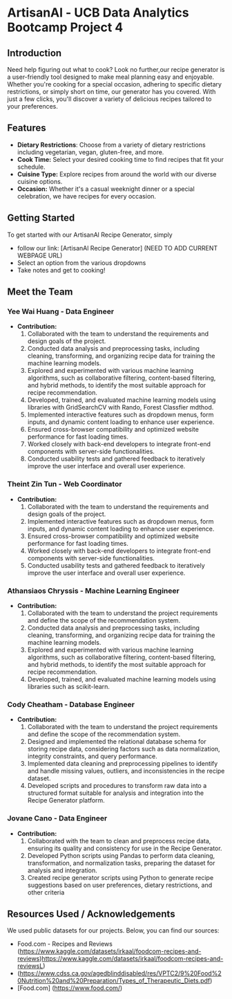 # ArtisanAl - UCB Data Analytics Bootcamp Project 4

## Introduction
Need help figuring out what to cook? Look no further,our recipe generator is a user-friendly tool designed to make meal planning easy and enjoyable. Whether you're cooking for a special occasion, adhering to specific dietary restrictions, or simply short on time, our generator has you covered. With just a few clicks, you'll discover a variety of delicious recipes tailored to your preferences.

## Features
- **Dietary Restrictions**: Choose from a variety of dietary restrictions including vegetarian, vegan, gluten-free, and more.
- **Cook Time:** Select your desired cooking time to find recipes that fit your schedule.
- **Cuisine Type:** Explore recipes from around the world with our diverse cuisine options.
- **Occasion:** Whether it's a casual weeknight dinner or a special celebration, we have recipes for every occasion.

## Getting Started
To get started with our ArtisanAl Recipe Generator, simply 
  - follow our link: [ArtisanAl Recipe Generator] (NEED TO ADD CURRENT WEBPAGE URL)
  - Select an option from the various dropdowns
  - Take notes and get to cooking!

## Meet the Team

### Yee Wai Huang - Data Engineer 
- **Contribution:**
    1. Collaborated with the team to understand the requirements and design goals of the project.
    2. Conducted data analysis and preprocessing tasks, including cleaning, transforming, and organizing recipe data for training the machine learning models.
    3. Explored and experimented with various machine learning algorithms, such as collaborative filtering, content-based filtering, and hybrid methods, to identify the most suitable approach for recipe recommendation.
    4. Developed, trained, and evaluated machine learning models using libraries with GridSearchCV with Rando, Forest Classfier mdthod.
    5. Implemented interactive features such as dropdown menus, form inputs, and dynamic content loading to enhance user experience.
    6. Ensured cross-browser compatibility and optimized website performance for fast loading times.
    7. Worked closely with back-end developers to integrate front-end components with server-side functionalities.
    8. Conducted usability tests and gathered feedback to iteratively improve the user interface and overall user experience.

### Theint Zin Tun - Web Coordinator
- **Contribution:**
    1. Collaborated with the team to understand the requirements and design goals of the project.
    2. Implemented interactive features such as dropdown menus, form inputs, and dynamic content loading to enhance user experience.
    3. Ensured cross-browser compatibility and optimized website performance for fast loading times.
    4. Worked closely with back-end developers to integrate front-end components with server-side functionalities.
    5. Conducted usability tests and gathered feedback to iteratively improve the user interface and overall user experience.

### Athansiaos Chryssis - Machine Learning Engineer
- **Contribution:**
    1. Collaborated with the team to understand the project requirements and define the scope of the recommendation system.
    2. Conducted data analysis and preprocessing tasks, including cleaning, transforming, and organizing recipe data for training the machine learning models.
    3. Explored and experimented with various machine learning algorithms, such as collaborative filtering, content-based filtering, and hybrid methods, to identify the most suitable approach for recipe recommendation.
    4. Developed, trained, and evaluated machine learning models using libraries such as scikit-learn.

### Cody Cheatham - Database Engineer
- **Contribution:**
    1. Collaborated with the team to understand the project requirements and define the scope of the recommendation system.
    2. Designed and implemented the relational database schema for storing recipe data, considering factors such as data normalization, integrity constraints, and query performance.
    3. Implemented data cleaning and preprocessing pipelines to identify and handle missing values, outliers, and inconsistencies in the recipe dataset.
    4. Developed scripts and procedures to transform raw data into a structured format suitable for analysis and integration into the Recipe Generator platform.

### Jovane Cano - Data Engineer
- **Contribution:**
    1. Collaborated with the team to clean and preprocess recipe data, ensuring its quality and consistency for use in the Recipe Generator.
    2. Developed Python scripts using Pandas to perform data cleaning, transformation, and normalization tasks, preparing the dataset for analysis and integration.
    3. Created recipe generator scripts using Python to generate recipe suggestions based on user preferences, dietary restrictions, and other criteria
 
## Resources Used / Acknowledgements
We used public datasets for our projects. Below, you can find our sources: 
- Food.com - Recipes and Reviews (https://www.kaggle.com/datasets/irkaal/foodcom-recipes-and-reviews)https://www.kaggle.com/datasets/irkaal/foodcom-recipes-and-reviewsL)
- (https://www.cdss.ca.gov/agedblinddisabled/res/VPTC2/9%20Food%20Nutrition%20and%20Preparation/Types_of_Therapeutic_Diets.pdf)
- [Food.com] (https://www.food.com/)
